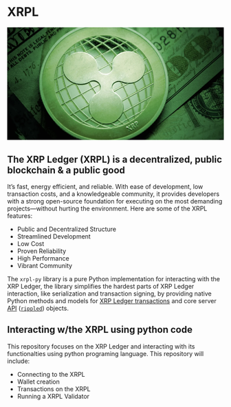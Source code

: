 # XRPL

![An Image of the XRP currency.](XRP_Money.png)


## The XRP Ledger (XRPL) is a decentralized, public blockchain & a public good
It’s fast, energy efficient, and reliable. With ease of development, low transaction costs, and a knowledgeable community, it provides developers with a strong open-source foundation for executing on the most demanding projects—without hurting the environment. Here are some of the XRPL features:

* Public and Decentralized Structure
* Streamlined Development
* Low Cost
* Proven Reliability
* High Performance
* Vibrant Community


The `xrpl-py` library is a pure Python implementation for interacting with the XRP Ledger, the library simplifies the hardest parts of XRP Ledger interaction, like serialization and transaction signing, by providing native Python methods and models for [XRP Ledger transactions](https://xrpl.org/transaction-formats.html) and core server [API](https://xrpl.org/api-conventions.html) ([`rippled`](https://github.com/ripple/rippled)) objects.


## Interacting w/the XRPL using python code
This repository focuses on the XRP Ledger and interacting with its functionalties using python programing language. This repository will include:
* Connecting to the XRPL
* Wallet creation
* Transactions on the XRPL
* Running a XRPL Validator
